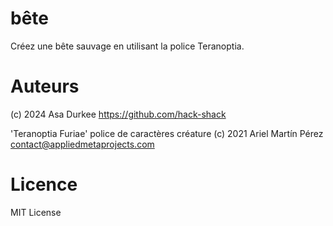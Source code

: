 # bête
Créez une bête sauvage en utilisant la police Teranoptia.

# Auteurs
(c) 2024 Asa Durkee
https://github.com/hack-shack

'Teranoptia Furiae' police de caractères créature
(c) 2021 Ariel Martín Pérez
contact@appliedmetaprojects.com

# Licence
MIT License